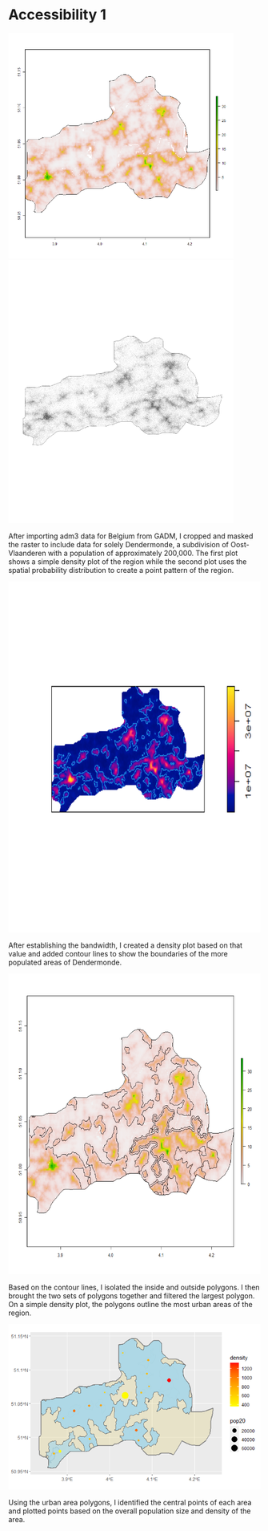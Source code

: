 # Accessibility 1

<img src="ddm_pop20.png" width="450" height="450" />  <img src="bel_adm3_ppp.png" width="450" height="525" /> 


After importing adm3 data for Belgium from GADM, I cropped and masked the raster to include data for solely Dendermonde, a subdivision of Oost-Vlaanderen with a population of approximately 200,000. The first plot shows a simple density plot of the region while the second plot uses the spatial probability distribution to create a point pattern of the region. 

<img src="ddm_density3.png" width="600" height="700" />

After establishing the bandwidth, I created a density plot based on that value and added contour lines to show the boundaries of the more populated areas of Dendermonde. 

<img src="pop_polys.png" width="600" height="600" /> 

Based on the contour lines, I isolated the inside and outside polygons. I then brought the two sets of polygons together and filtered the largest polygon. On a simple density plot, the polygons outline the most urban areas of the region.

![](ddm_dens_dots.png)

Using the urban area polygons, I identified the central points of each area and plotted points based on the overall population size and density of the area. 
